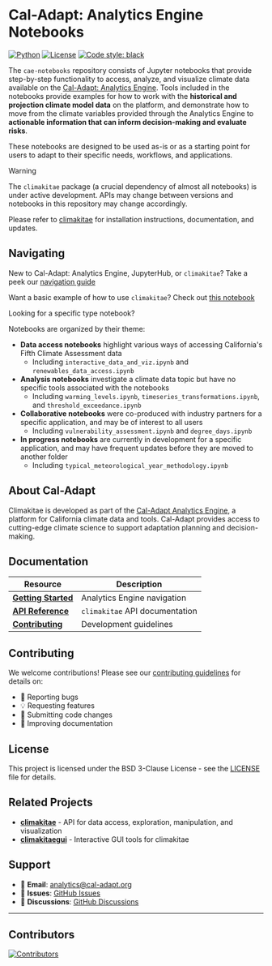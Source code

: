 # Cal-Adapt: Analytics Engine Notebooks

[![Python](https://img.shields.io/badge/python-3.12-blue.svg)](https://www.python.org/downloads/)
[![License](https://img.shields.io/badge/License-BSD%203--Clause-blue.svg)](https://opensource.org/licenses/BSD-3-Clause)
[![Code style: black](https://img.shields.io/badge/code%20style-black-000000.svg)](https://github.com/psf/black)

The `cae-notebooks` repository consists of Jupyter notebooks that provide step-by-step 
functionality to access, analyze, and visualize climate data available on the [Cal-Adapt: Analytics Engine](https://analytics.cal-adapt.org/). Tools included in the notebooks provide examples for how to work with the **historical and projection climate model data** on the platform, and demonstrate how to move from the climate variables provided through the Analytics Engine to **actionable information that can inform decision-making and evaluate risks**.

These notebooks are designed to be used as-is or as a starting point for users to adapt to their specific needs, workflows, and applications. 

> [!WARNING]
> The `climakitae` package (a crucial dependency of almost all notebooks) is under active development. APIs may change between versions and notebooks in this repository may change accordingly.

Please refer to [climakitae](https://github.com/cal-adapt/climakitae) for installation instructions, documentation, and updates.

## Navigating

New to Cal-Adapt: Analytics Engine, JupyterHub, or `climakitae`? Take a peek our [navigation guide](https://github.com/cal-adapt/cae-notebooks/blob/main/AE_navigation_guide.ipynb)

Want a basic example of how to use `climakitae`? Check out [this notebook](https://github.com/cal-adapt/cae-notebooks/blob/main/data-access/interactive_data_access_and_viz.ipynb)

Looking for a specific type notebook?

Notebooks are organized by their theme:<br>
- **Data access notebooks** highlight various ways of accessing California's Fifth Climate Assessment data
    - Including `interactive_data_and_viz.ipynb` and `renewables_data_access.ipynb`<br>
- **Analysis notebooks** investigate a climate data topic but have no specific tools associated with the notebooks
    - Including `warming_levels.ipynb`, `timeseries_transformations.ipynb`, and `threshold_exceedance.ipynb` <br>
- **Collaborative notebooks** were co-produced with industry partners for a specific application, and may be of interest to all users
    - Including `vulnerability_assessment.ipynb` and `degree_days.ipynb`<br>
- **In progress notebooks** are currently in development for a specific application, and may have frequent updates before they are moved to another folder
    - Including `typical_meteorological_year_methodology.ipynb`


## About Cal-Adapt

Climakitae is developed as part of the [Cal-Adapt Analytics Engine](https://analytics.cal-adapt.org), a platform for California climate data and tools. Cal-Adapt provides access to cutting-edge climate science to support adaptation planning and decision-making.


## Documentation

| Resource | Description |
|----------|-------------|
| [**Getting Started**](https://github.com/cal-adapt/cae-notebooks/blob/main/getting_started.ipynb) | Analytics Engine navigation |
| [**API Reference**](https://climakitae.readthedocs.io/en/latest/) | `climakitae` API documentation |
| [**Contributing**](https://climakitae.readthedocs.io/en/latest/contribute.html) | Development guidelines |

## Contributing

We welcome contributions! Please see our [contributing guidelines](https://climakitae.readthedocs.io/en/latest/contribute.html) for details on:

- 🐛 Reporting bugs
- 💡 Requesting features  
- 🔧 Submitting code changes
- 📖 Improving documentation

## License

This project is licensed under the BSD 3-Clause License - see the [LICENSE](LICENSE) file for details.

## Related Projects

- [**climakitae**](https://github.com/cal-adapt/climakitae) - API for data access, exploration, manipulation, and visualization
- [**climakitaegui**](https://github.com/cal-adapt/climakitaegui) - Interactive GUI tools for climakitae

## Support

- 📧 **Email**: [analytics@cal-adapt.org](mailto:analytics@cal-adapt.org)
- 🐛 **Issues**: [GitHub Issues](https://github.com/cal-adapt/cae-notebooks/issues)
- 💬 **Discussions**: [GitHub Discussions](https://github.com/cal-adapt/cae-notebooks/discussions)

---

## Contributors

[![Contributors](https://contrib.rocks/image?repo=cal-adapt/cae-notebooks)](https://github.com/cal-adapt/cae-notebooks/graphs/contributors)